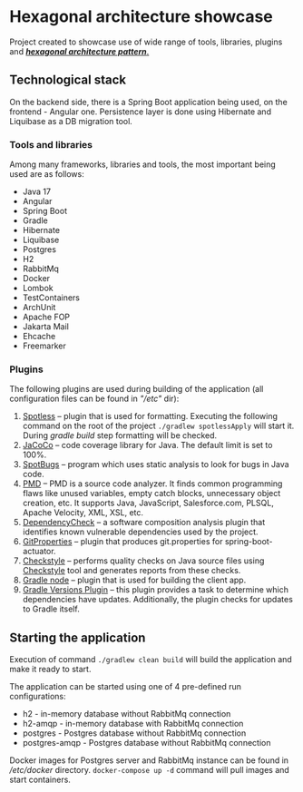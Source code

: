 # Hexagonal architecture showcase

Project created to showcase use of wide range of tools, libraries, plugins and <ins>**_hexagonal architecture pattern_**<ins>.

## Technological stack

On the backend side, there is a Spring Boot application being used, on the frontend - Angular one. Persistence layer is done using Hibernate and Liquibase as a DB migration tool.

### Tools and libraries

Among many frameworks, libraries and tools, the most important being used are as follows:

- Java 17
- Angular
- Spring Boot
- Gradle
- Hibernate
- Liquibase
- Postgres
- H2
- RabbitMq
- Docker
- Lombok
- TestContainers
- ArchUnit
- Apache FOP
- Jakarta Mail
- Ehcache
- Freemarker

### Plugins

The following plugins are used during building of the application (all configuration files can be found in *"/etc"*
dir):

1. [Spotless](https://github.com/diffplug/spotless/tree/main/plugin-gradle) – plugin that is used for
   formatting. Executing the following command on the root of the project `./gradlew spotlessApply` will start it. During *gradle
   build* step formatting will be checked.
2. [JaCoCo](https://www.eclemma.org/jacoco/) – code coverage library for Java. The default limit is set to 100%.
3. [SpotBugs](https://spotbugs.github.io/) – program which uses static analysis to look for bugs in Java code.
4. [PMD](https://pmd.github.io/) – PMD is a source code analyzer.
   It finds common programming flaws like unused variables, empty catch blocks, unnecessary object creation, etc. It
   supports Java, JavaScript, Salesforce.com, PLSQL, Apache Velocity, XML, XSL, etc.
5. [DependencyCheck](https://jeremylong.github.io/DependencyCheck/dependency-check-gradle/index.html) – a
   software composition analysis plugin that identifies known vulnerable dependencies used by the project.
6. [GitProperties](https://github.com/n0mer/gradle-git-properties) – plugin that produces git.properties for
   spring-boot-actuator.
7. [Checkstyle](https://docs.gradle.org/current/userguide/checkstyle_plugin.html) – performs quality checks
   on Java source files using [Checkstyle](https://checkstyle.org/index.html) tool and generates reports from these
   checks.
8. [Gradle node](https://github.com/node-gradle/gradle-node-plugin) – plugin that is used for building the
   client app.
9. [Gradle Versions Plugin](https://github.com/ben-manes/gradle-versions-plugin) – this plugin provides a
    task to determine which dependencies have updates. Additionally, the plugin checks for updates to Gradle itself.

## Starting the application

Execution of command `./gradlew clean build` will build the application and make it ready to start.

The application can be started using one of 4 pre-defined run configurations:

- h2 - in-memory database without RabbitMq connection
- h2-amqp - in-memory database with RabbitMq connection
- postgres - Postgres database without RabbitMq connection
- postgres-amqp - Postgres database without RabbitMq connection

Docker images for Postgres server and RabbitMq instance can be found in */etc/docker* directory. `docker-compose up -d` command will pull images and start containers.
